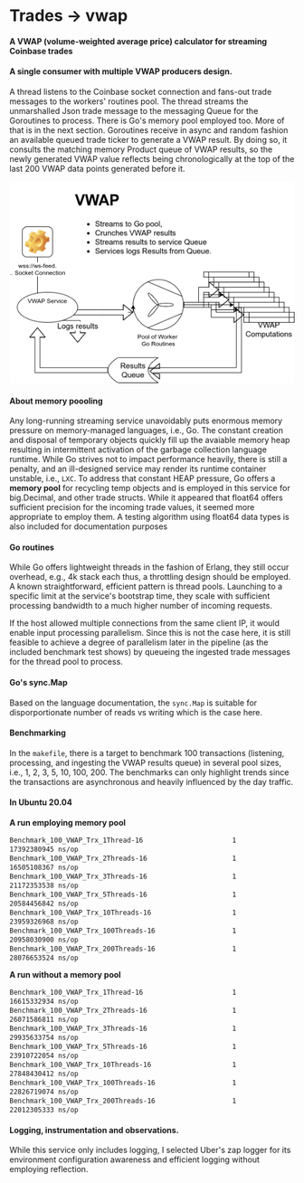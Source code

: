 # Trades -> vwap
#### A VWAP (volume-weighted average price) calculator for streaming Coinbase trades

#### A single consumer with multiple VWAP producers design. 
A thread listens to the Coinbase socket connection and fans-out trade messages to the workers' routines pool. The thread streams the unmarshalled Json trade message to the messaging Queue for the Goroutines to process. There is Go's memory pool employed too. More of that is in the next section.
Goroutines receive in async and random fashion an available queued trade ticker to generate a VWAP result. 
By doing so, it consults the matching memory Product queue of VWAP results, so the newly generated VWAP value reflects being chronologically at the top of the last 200 VWAP data points generated before it.

![diagram](./vwap.drawio.png)

#### About memory poooling
Any long-running streaming service unavoidably puts enormous memory pressure on memory-managed languages, i.e., Go. The constant creation and disposal of temporary objects quickly fill up the avaiable memory heap resulting in intermittent activation of the garbage collection language runtime. While Go strives not to impact performance heavily, there is still a penalty, and an ill-designed service may render its runtime container unstable, i.e., `LXC`. To address that constant HEAP pressure, Go offers a **memory pool** for recycling temp objects and is employed in this service for big.Decimal, and other trade structs. While it appeared that float64 offers sufficient precision for the incoming trade values, it seemed more appropriate to employ them. A testing algorithm using float64 data types is also included for documentation purposes

#### Go routines
While Go offers lightweight threads in the fashion of Erlang, they still occur overhead, e.g., 4k stack each thus, a throttling design should be employed. A known straightforward, efficient pattern is thread pools. Launching to a specific limit at the service's bootstrap time, they scale with sufficient processing bandwidth to a much higher number of incoming requests. 

If the host allowed multiple connections from the same client IP, it would enable input processing parallelism. Since this is not the case here, it is still feasible to achieve a degree of parallelism later in the pipeline (as the included benchmark test shows) by queueing the ingested trade messages for the thread pool to process.

#### Go's sync.Map
Based on the language documentation, the `sync.Map` is suitable for disporportionate number of reads vs writing which is the case here.

#### Benchmarking
In the `makefile`, there is a target to benchmark 100 transactions (listening, processing, and ingesting the VWAP results queue)  in several pool sizes, i.e., 1, 2, 3, 5, 10, 100, 200. The benchmarks can only highlight trends since the transactions are asynchronous and heavily influenced by the day traffic. 

#### In Ubuntu 20.04 
**A run employing memory pool**
```
Benchmark_100_VWAP_Trx_1Thread-16                      1        17392380945 ns/op
Benchmark_100_VWAP_Trx_2Threads-16                     1        16505108367 ns/op
Benchmark_100_VWAP_Trx_3Threads-16                     1        21172353538 ns/op
Benchmark_100_VWAP_Trx_5Threads-16                     1        20584456842 ns/op
Benchmark_100_VWAP_Trx_10Threads-16                    1        23959326968 ns/op
Benchmark_100_VWAP_Trx_100Threads-16                   1        20958030900 ns/op
Benchmark_100_VWAP_Trx_200Threads-16                   1        28076653524 ns/op
```

**A run without a memory pool**
```
Benchmark_100_VWAP_Trx_1Thread-16                      1        16615332934 ns/op
Benchmark_100_VWAP_Trx_2Threads-16                     1        26071586811 ns/op
Benchmark_100_VWAP_Trx_3Threads-16                     1        29935633754 ns/op
Benchmark_100_VWAP_Trx_5Threads-16                     1        23910722054 ns/op
Benchmark_100_VWAP_Trx_10Threads-16                    1        27848430412 ns/op
Benchmark_100_VWAP_Trx_100Threads-16                   1        22826719074 ns/op
Benchmark_100_VWAP_Trx_200Threads-16                   1        22012305333 ns/op
```


#### Logging, instrumentation and observations.
While this service only includes logging, I selected Uber's zap logger for its environment configuration awareness and efficient logging without employing reflection.